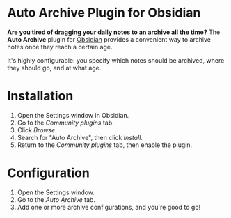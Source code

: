 # Auto Archive Plugin for Obsidian

__Are you tired of dragging your daily notes to an archive all the time?__ The __Auto Archive__ plugin for [Obsidian](https://obsidian.md) provides a convenient way to archive notes once they reach a certain age.

It's highly configurable: you specify which notes should be archived, where they should go, and at what age.

# Installation

1. Open the Settings window in Obsidian.
2. Go to the _Community plugins_ tab.
3. Click _Browse_.
4. Search for "Auto Archive", then click _Install_.
5. Return to the _Community plugins_ tab, then enable the plugin.

# Configuration

1. Open the Settings window.
2. Go to the _Auto Archive_ tab.
3. Add one or more archive configurations, and you're good to go!